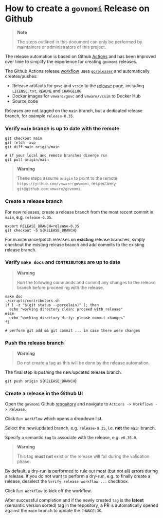 # How to create a `govmomi` Release on Github

> **Note**
>
> The steps outlined in this document can only be performed by maintainers or
> administrators of this project.

The release automation is based on Github
[Actions](https://github.com/features/actions) and has been improved over time
to simplify the experience for creating `govmomi` releases.

The Github Actions release [workflow](.github/workflows/govmomi-release.yaml)
uses [`goreleaser`](http://goreleaser.com/) and automatically creates/pushes:

- Release artifacts for `govc` and `vcsim` to the
  [release](https://github.com/vmware/govmomi/releases) page, including
  `LICENSE.txt`, `README` and `CHANGELOG`
- Docker images for `vmware/govc` and `vmware/vcsim` to Docker Hub
- Source code

Releases are not tagged on the `main` branch, but a dedicated release branch, for example `release-0.35`.

### Verify `main` branch is up to date with the remote

```console
git checkout main
git fetch -avp
git diff main origin/main

# if your local and remote branches diverge run
git pull origin/main
```

> **Warning**
>
> These steps assume `origin` to point to the remote
> `https://github.com/vmware/govmomi`, respectively
> `git@github.com:vmware/govmomi`.

### Create a release branch

For new releases, create a release branch from the most recent commit in
`main`, e.g. `release-0.35`.

```console
export RELEASE_BRANCH=release-0.35
git checkout -b ${RELEASE_BRANCH}
```

For maintenance/patch releases on **existing** release branches, simply checkout the existing
release branch and add commits to the existing release branch.

### Verify `make docs` and `CONTRIBUTORS` are up to date

> **Warning**
>
> Run the following commands and commit any changes to the release branch before
> proceeding with the release.

```console
make doc
./scripts/contributors.sh
if [ -z "$(git status --porcelain)" ]; then
  echo "working directory clean: proceed with release"
else
  echo "working directory dirty: please commit changes"
fi

# perform git add && git commit ... in case there were changes
```

### Push the release branch

> **Warning**
>
> Do not create a tag as this will be done by the release automation.

The final step is pushing the new/updated release branch.

```console
git push origin ${RELEASE_BRANCH}
```

### Create a release in the Github UI

Open the `govmomi` Github [repository](https://github.com/vmware/govmomi) and
navigate to `Actions -> Workflows -> Release`.

Click `Run Workflow` which opens a dropdown list.

Select the new/updated branch, e.g. `release-0.35`, i.e. **not** the `main`
branch.

Specify a semantic `tag` to associate with the release, e.g. `v0.35.0`.

> **Warning**
>
> This tag **must not** exist or the release will fail during the validation
> phase.

By default, a dry-run is performed to rule out most (but not all) errors during
a release. If you do not want to perform a dry-run, e.g. to finally create a
release, deselect the `Verify release workflow ...` checkbox.

Click `Run Workflow` to kick off the workflow.

After successful completion and if the newly created `tag` is the **latest**
(semantic version sorted) tag in the repository, a PR is automatically opened
against the `main` branch to update the `CHANGELOG`.
